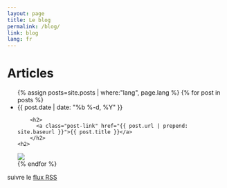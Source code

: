 ```yaml
---
layout: page
title: Le blog
permalink: /blog/
link: blog
lang: fr
---
```



<div class="home">

  <h1 class="page-heading">Articles</h1>

  <ul class="post-list">
{% assign posts=site.posts | where:"lang", page.lang %}
{% for post in posts %}
      <li>
        <span class="post-meta">{{ post.date | date: "%b %-d, %Y" }}</span>

        <h2>
          <a class="post-link" href="{{ post.url | prepend: site.baseurl }}">{{ post.title }}</a>
        </h2>
	<h2>
<img src="{{post.image}}">
	</h2>
      </li>
{% endfor %}
  </ul>

  <p class="rss-subscribe">suivre le <a href="{{ "/feed.xml" | prepend: site.baseurl }}">flux RSS</a></p>

</div>
